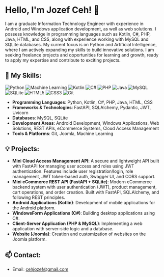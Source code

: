 # Hello, I'm Jozef Ceh! 👋

I am a graduate Information Technology Engineer with experience in Android and Windows application development, as well as web solutions. I possess knowledge in programming languages such as Kotlin, C#, PHP, Java, HTML, and CSS, along with experience working with MySQL and SQLite databases. My current focus is on Python and Artificial Intelligence, where I am actively expanding my skills to build innovative solutions. I am seeking freelance projects and opportunities for learning and growth, ready to apply my expertise and contribute to exciting projects.

## 🚀 My Skills:

![Python](https://img.shields.io/badge/Python-3776AB?style=for-the-badge&logo=python&logoColor=white)
![Machine Learning](https://img.shields.io/badge/Machine%20Learning-FF6F00?style=for-the-badge&logo=tensorflow&logoColor=white)
![Kotlin](https://img.shields.io/badge/Kotlin-0095D5?style=for-the-badge&logo=kotlin&logoColor=white)
![C#](https://img.shields.io/badge/C%23-239120?style=for-the-badge&logo=csharp&logoColor=white)
![PHP](https://img.shields.io/badge/PHP-777BB4?style=for-the-badge&logo=php&logoColor=white)
![Java](https://img.shields.io/badge/Java-007396?style=for-the-badge&logo=java&logoColor=white)
![MySQL](https://img.shields.io/badge/MySQL-005C84?style=for-the-badge&logo=mysql&logoColor=white)
![SQLite](https://img.shields.io/badge/SQLite-07405E?style=for-the-badge&logo=sqlite&logoColor=white)
![HTML5](https://img.shields.io/badge/HTML5-E34F26?style=for-the-badge&logo=html5&logoColor=white)
![CSS3](https://img.shields.io/badge/CSS3-1572B6?style=for-the-badge&logo=css3&logoColor=white)
![Git](https://img.shields.io/badge/Git-F05032?style=for-the-badge&logo=git&logoColor=white)

*   **Programming Languages**: Python, Kotlin, C#, PHP, Java, HTML, CSS
*   **Frameworks & Technologies**: FastAPI, SQLAlchemy, Pydantic, JWT, Uvicorn
*   **Databases**: MySQL, SQLite
*   **Development Areas**: Android Development, Windows Applications, Web Solutions, REST APIs, eCommerce Systems, Cloud Access Management
*   **Tools & Platforms**: Git, Joomla, Machine Learning

## 💡 Projects:
  
*   **Mini Cloud Access Management API**: A secure and lightweight API built with FastAPI for managing user access and roles using JWT authentication. Features include user registration/login, role management, JWT token-based auth, Swagger UI, and CORS support.
*   **Mini eCommerce REST API (FastAPI + SQLite)**: Modern eCommerce backend system with user authentication (JWT), product management, cart operations, and order creation. Built with FastAPI, SQLAlchemy, and following REST principles.
*   **Android Applications (Kotlin)**: Development of mobile applications for the Android platform.
*   **WindowsForm Applications (C#)**: Building desktop applications using C#.
*   **Client-Server Application (PHP & MySQL)**: Implementing a web application with server-side logic and a database.
*   **Website (Joomla)**: Creation and customization of websites on the Joomla platform.


## 📫 Contact:

*   Email: cehjozef@gmail.com
